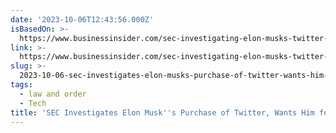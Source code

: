 ```yaml
---
date: '2023-10-06T12:43:56.000Z'
isBasedOn: >-
  https://www.businessinsider.com/sec-investigating-elon-musks-twitter-purchase-wants-him-for-questioning-2023-10
link: >-
  https://www.businessinsider.com/sec-investigating-elon-musks-twitter-purchase-wants-him-for-questioning-2023-10
slug: >-
  2023-10-06-sec-investigates-elon-musks-purchase-of-twitter-wants-him-for-questioning
tags:
  - law and order
  - Tech
title: 'SEC Investigates Elon Musk''s Purchase of Twitter, Wants Him for Questioning'
---
```



